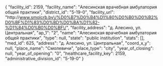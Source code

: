 {
    "facility_id": 2159,
    "facility_name": "Алесинская врачебная амбулатория общей практики",
    "district_id": "5-19-0",
    "facility_url": "http:\/\/www.smolcrb.by\/%D0%B7%D0%B4%D1%80%D0%B0%D0%B2%D0%BF%D1%83%D0%BD%D0%BA%D1%82-%D1%84%D0%B0%D0%BF\/",
    "facility_address": "д. Алесино, ул. Центральная",
    "ap_1": "2",
    "name": "Алесинская врачебная амбулатория общей практики",
    "type": null,
    "state": "public institution",
    "stats": [],
    "med_id": 625,
    "address": "д. Алесино, ул. Центральная",
    "coord_x_y": null,
    "place_name": "Смолевичи",
    "place_type": "city",
    "year_of_closing": null,
    "year_of_opening": "0",
    "healthcare_facility_key": 2159,
    "administrative_division_id": "5-19-0"
}